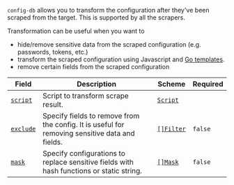 `config-db` allows you to transform the configuration after they've been scraped from the target. This is supported by all the scrapers.

Transformation can be useful when you want to

- hide/remove sensitive data from the scraped configuration (e.g. passwords, tokens, etc.)
- transform the scraped configuration using Javascript and [Go templates](https://pkg.go.dev/text/template).
- remove certain fields from the scraped configuration

| Field                | Description                                                                                    | Scheme                            | Required |
| -------------------- | ---------------------------------------------------------------------------------------------- | --------------------------------- | -------- |
| [`script`](#script)  | Script to transform scrape result.                                                             | [`Script`](./script.md)           |          |
| [`exclude`](#filter) | Specify fields to remove from the config. It is useful for removing sensitive data and fields. | [`[]Filter`](./exclude.md#filter) | `false`  |
| [`mask`](#mask)      | Specify configurations to replace sensitive fields with hash functions or static string.       | [`[]Mask`](./mask.md)             | `false`  |
